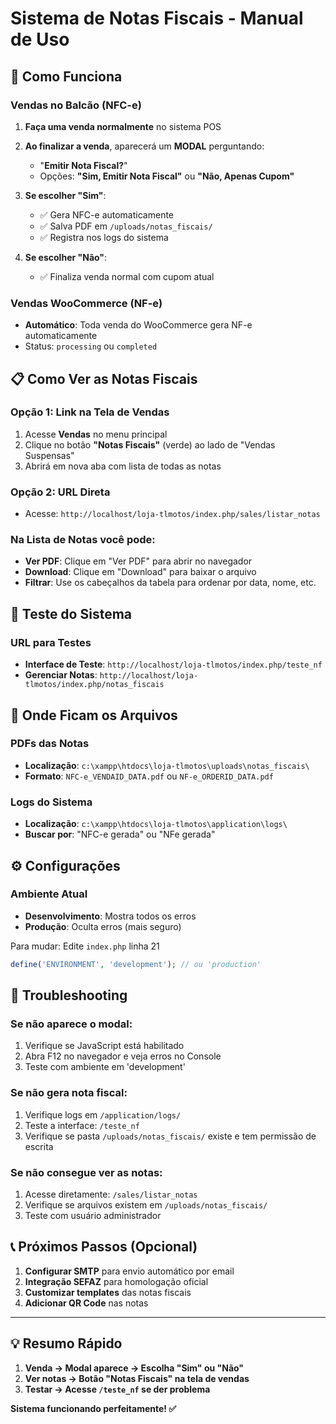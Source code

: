 # Sistema de Notas Fiscais - Manual de Uso

## 🎯 Como Funciona

### Vendas no Balcão (NFC-e)
1. **Faça uma venda normalmente** no sistema POS
2. **Ao finalizar a venda**, aparecerá um **MODAL** perguntando:
   - "**Emitir Nota Fiscal?**"
   - Opções: **"Sim, Emitir Nota Fiscal"** ou **"Não, Apenas Cupom"**

3. **Se escolher "Sim"**: 
   - ✅ Gera NFC-e automaticamente
   - ✅ Salva PDF em `/uploads/notas_fiscais/`
   - ✅ Registra nos logs do sistema

4. **Se escolher "Não"**: 
   - ✅ Finaliza venda normal com cupom atual

### Vendas WooCommerce (NF-e)
- **Automático**: Toda venda do WooCommerce gera NF-e automaticamente
- Status: `processing` ou `completed`

## 📋 Como Ver as Notas Fiscais

### Opção 1: Link na Tela de Vendas
1. Acesse **Vendas** no menu principal
2. Clique no botão **"Notas Fiscais"** (verde) ao lado de "Vendas Suspensas"
3. Abrirá em nova aba com lista de todas as notas

### Opção 2: URL Direta
- Acesse: `http://localhost/loja-tlmotos/index.php/sales/listar_notas`

### Na Lista de Notas você pode:
- **Ver PDF**: Clique em "Ver PDF" para abrir no navegador
- **Download**: Clique em "Download" para baixar o arquivo
- **Filtrar**: Use os cabeçalhos da tabela para ordenar por data, nome, etc.

## 🔧 Teste do Sistema

### URL para Testes
- **Interface de Teste**: `http://localhost/loja-tlmotos/index.php/teste_nf`
- **Gerenciar Notas**: `http://localhost/loja-tlmotos/index.php/notas_fiscais`

## 📂 Onde Ficam os Arquivos

### PDFs das Notas
- **Localização**: `c:\xampp\htdocs\loja-tlmotos\uploads\notas_fiscais\`
- **Formato**: `NFC-e_VENDAID_DATA.pdf` ou `NF-e_ORDERID_DATA.pdf`

### Logs do Sistema
- **Localização**: `c:\xampp\htdocs\loja-tlmotos\application\logs\`
- **Buscar por**: "NFC-e gerada" ou "NFe gerada"

## ⚙️ Configurações

### Ambiente Atual
- **Desenvolvimento**: Mostra todos os erros
- **Produção**: Oculta erros (mais seguro)

Para mudar: Edite `index.php` linha 21
```php
define('ENVIRONMENT', 'development'); // ou 'production'
```

## 🚨 Troubleshooting

### Se não aparece o modal:
1. Verifique se JavaScript está habilitado
2. Abra F12 no navegador e veja erros no Console
3. Teste com ambiente em 'development'

### Se não gera nota fiscal:
1. Verifique logs em `/application/logs/`
2. Teste a interface: `/teste_nf`
3. Verifique se pasta `/uploads/notas_fiscais/` existe e tem permissão de escrita

### Se não consegue ver as notas:
1. Acesse diretamente: `/sales/listar_notas`
2. Verifique se arquivos existem em `/uploads/notas_fiscais/`
3. Teste com usuário administrador

## 📞 Próximos Passos (Opcional)

1. **Configurar SMTP** para envio automático por email
2. **Integração SEFAZ** para homologação oficial
3. **Customizar templates** das notas fiscais
4. **Adicionar QR Code** nas notas

---

## 💡 Resumo Rápido

1. **Venda → Modal aparece → Escolha "Sim" ou "Não"**
2. **Ver notas → Botão "Notas Fiscais" na tela de vendas**
3. **Testar → Acesse `/teste_nf` se der problema**

**Sistema funcionando perfeitamente! ✅**
